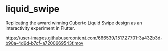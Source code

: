 # liquid_swipe

Replicating the award winning Cuberto Liquid Swipe design as an interactivity experiment in Flutter.

https://user-images.githubusercontent.com/666539/151727701-3a432b3d-b90a-4d6d-b7cf-a7200669543f.mov
